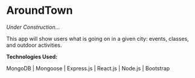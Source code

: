 # AroundTown


*Under Construction...*

This app will show users what is going on in a given city: events, classes, and outdoor activities.



**Technologies Used:**

MongoDB | Mongoose | Express.js | React.js | Node.js | Bootstrap
